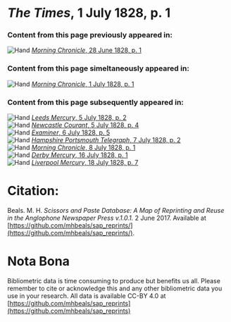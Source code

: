 # *The Times*, 1 July 1828, p. 1  
  
### Content from this page previously appeared in:  
![Hand](http://scissorsandpaste.net/wp-content/uploads/2017/06/smallhandpointer.png) [*Morning Chronicle*, 28 June 1828, p. 1](https://mhbeals.github.io/sap_html/Morning-Chronicle/Morning-Chronicle-28-June-1828-p-1)  
  
### Content from this page simeltaneously appeared in:  
![Hand](http://scissorsandpaste.net/wp-content/uploads/2017/06/smallhandpointer.png) [*Morning Chronicle*, 1 July 1828, p. 1](https://mhbeals.github.io/sap_html/Morning-Chronicle/Morning-Chronicle-1-July-1828-p-1)  
  
### Content from this page subsequently appeared in:  
![Hand](http://scissorsandpaste.net/wp-content/uploads/2017/06/smallhandpointer.png) [*Leeds Mercury*, 5 July 1828, p. 2](https://mhbeals.github.io/sap_html/Leeds-Mercury/Leeds-Mercury-5-July-1828-p-2)  
![Hand](http://scissorsandpaste.net/wp-content/uploads/2017/06/smallhandpointer.png) [*Newcastle Courant*, 5 July 1828, p. 4](https://mhbeals.github.io/sap_html/Newcastle-Courant/Newcastle-Courant-5-July-1828-p-4)  
![Hand](http://scissorsandpaste.net/wp-content/uploads/2017/06/smallhandpointer.png) [*Examiner*, 6 July 1828, p. 5](https://mhbeals.github.io/sap_html/Examiner/Examiner-6-July-1828-p-5)  
![Hand](http://scissorsandpaste.net/wp-content/uploads/2017/06/smallhandpointer.png) [*Hampshire Portsmouth Telegraph*, 7 July 1828, p. 2](https://mhbeals.github.io/sap_html/Hampshire-Portsmouth-Telegraph/Hampshire-Portsmouth-Telegraph-7-July-1828-p-2)  
![Hand](http://scissorsandpaste.net/wp-content/uploads/2017/06/smallhandpointer.png) [*Morning Chronicle*, 8 July 1828, p. 1](https://mhbeals.github.io/sap_html/Morning-Chronicle/Morning-Chronicle-8-July-1828-p-1)  
![Hand](http://scissorsandpaste.net/wp-content/uploads/2017/06/smallhandpointer.png) [*Derby Mercury*, 16 July 1828, p. 1](https://mhbeals.github.io/sap_html/Derby-Mercury/Derby-Mercury-16-July-1828-p-1)  
![Hand](http://scissorsandpaste.net/wp-content/uploads/2017/06/smallhandpointer.png) [*Liverpool Mercury*, 18 July 1828, p. 7](https://mhbeals.github.io/sap_html/Liverpool-Mercury/Liverpool-Mercury-18-July-1828-p-7)  


# Citation: 

Beals. M. H. *Scissors and Paste Database: A Map of Reprinting and Reuse in the Anglophone Newspaper Press v.1.0.1.* 2 June 2017. Available at [https://github.com/mhbeals/sap_reprints/](https://github.com/mhbeals/sap_reprints/). 

# Nota Bona

Bibliometric data is time consuming to produce but benefits us all. Please remember to cite or acknowledge this and any other bibliometric data you use in your research. All data is available CC-BY 4.0 at [https://github.com/mhbeals/sap_reprints](https://github.com/mhbeals/sap_reprints)